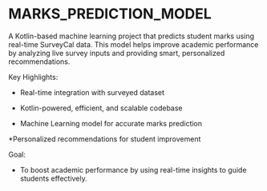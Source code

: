 # MARKS_PREDICTION_MODEL
A Kotlin-based machine learning project that predicts student marks using real-time SurveyCal data. This model helps improve academic performance by analyzing live survey inputs and providing smart, personalized recommendations.

 Key Highlights:
* Real-time integration with surveyed dataset

* Kotlin-powered, efficient, and scalable codebase

* Machine Learning model for accurate marks prediction

*Personalized recommendations for student improvement

 Goal: 
 
 * To boost academic performance by using real-time insights to guide students effectively.
